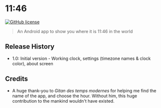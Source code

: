 # 11:46
[![GitHub license](https://img.shields.io/github/license/edgarogh/ElevenFortySix.svg)](https://github.com/edgarogh/ElevenFortySix/blob/master/LICENSE)
> An Android app to show you where it is 11:46 in the world


## Release History

*   1.0: Initial version - Working clock, settings (timezone names & clock color), about screen

## Credits
*   A huge thank-you to _Gitan des temps modernes_ for helping me find the name of the app, and choose the hour. Without him, this huge contribution to the mankind wouldn't have existed.
